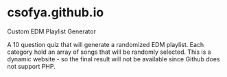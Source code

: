 # csofya.github.io
Custom EDM Playlist Generator

A 10 question quiz that will generate a randomized EDM playlist. 
Each category hold an array of songs that will be randomly selected. 
This is a dynamic website - so the final result will not be available
since Github does not support PHP.
